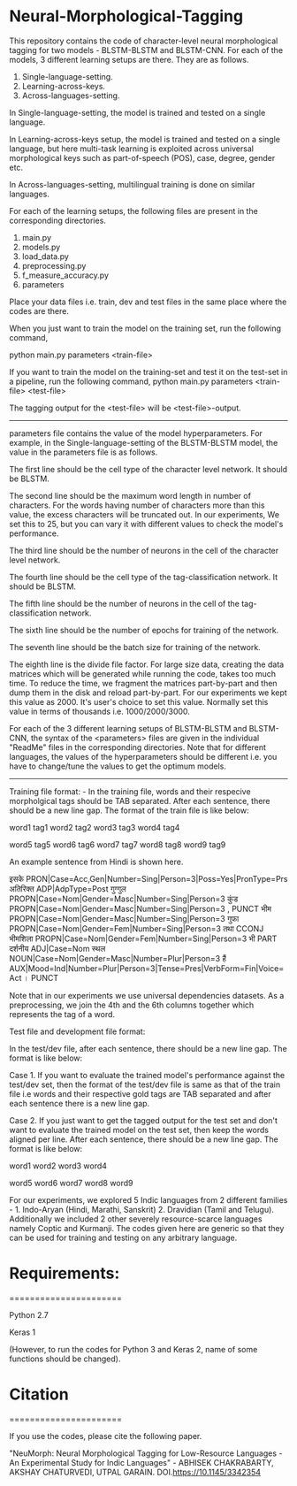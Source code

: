 # Neural-Morphological-Tagging

This repository contains the code of character-level neural morphological tagging for two models - BLSTM-BLSTM and BLSTM-CNN. For each of the models, 3 different learning setups are there. They are as follows.

1. Single-language-setting.
2. Learning-across-keys.
3. Across-languages-setting.

In Single-language-setting, the model is trained and tested on a single language.

In Learning-across-keys setup, the model is trained and tested on a single language, but here multi-task learning is exploited across universal morphological keys such as part-of-speech (POS), case, degree, gender etc.

In Across-languages-setting, multilingual training is done on similar languages.

For each of the learning setups, the following files are present in the corresponding directories.

1. main.py
2. models.py
3. load_data.py
4. preprocessing.py
5. f_measure_accuracy.py
6. parameters

Place your data files i.e. train, dev and test files in the same place where the codes are there.

When you just want to train the model on the training set, run the following command,

python main.py parameters &lt;train-file&gt;

If you want to train the model on the training-set and test it on the test-set in a pipeline, run the following command,
python main.py parameters &lt;train-file&gt; &lt;test-file&gt;

The tagging output for the &lt;test-file&gt; will be &lt;test-file&gt;-output.

*********************************************************************************************

parameters file contains the value of the model hyperparameters. For example, in the Single-language-setting of the BLSTM-BLSTM model, the value in the parameters file is as follows.
  
The first line should be the cell type of the character level network. It should be BLSTM.

The second line should be the maximum word length in number of characters. For the words having number of characters more than this value, the excess characters will be truncated out. In our experiments, We set this to 25, but you can vary it with different values to check the model's performance.

The third line should be the number of neurons in the cell of the character level network.

The fourth line should be the cell type of the tag-classification network. It should be BLSTM.

The fifth line should be the number of neurons in the cell of the tag-classification network.

The sixth line should be the number of epochs for training of the network.

The seventh line should be the batch size for training of the network.

The eighth line is the divide file factor. For large size data, creating the data matrices which will be generated while running the code, takes too much time. To reduce the time, we fragment the matrices part-by-part and then dump them in the disk and reload part-by-part. For our experiments we kept this value as 2000. It's user's choice to set this value. Normally set this value in terms of thousands i.e. 1000/2000/3000.

For each of the 3 different learning setups of BLSTM-BLSTM and BLSTM-CNN, the syntax of the &lt;parameters&gt; files are given in the individual "ReadMe" files in the corresponding directories. Note that for different languages, the values of the hyperparameters should be different i.e. you have to change/tune the values to get the optimum models.

*********************************************************************************************

Training file format: - In the training file, words and their respecive morpholgical tags should be TAB separated. 
After each sentence, there should be a new line gap. 
The format of the train file is like below:

word1	tag1
word2	tag2
word3	tag3
word4	tag4

word5	tag5
word6	tag6
word7	tag7
word8	tag8
word9	tag9

An example sentence from Hindi is shown here.

इसके	PRON|Case=Acc,Gen|Number=Sing|Person=3|Poss=Yes|PronType=Prs
अतिरिक्त	ADP|AdpType=Post
गुग्गुल	PROPN|Case=Nom|Gender=Masc|Number=Sing|Person=3
कुंड	PROPN|Case=Nom|Gender=Masc|Number=Sing|Person=3
,	PUNCT
भीम	PROPN|Case=Nom|Gender=Masc|Number=Sing|Person=3
गुफा	PROPN|Case=Nom|Gender=Fem|Number=Sing|Person=3
तथा	CCONJ
भीमशिला	PROPN|Case=Nom|Gender=Fem|Number=Sing|Person=3
भी	PART
दर्शनीय	ADJ|Case=Nom
स्थल	NOUN|Case=Nom|Gender=Masc|Number=Plur|Person=3
हैं	AUX|Mood=Ind|Number=Plur|Person=3|Tense=Pres|VerbForm=Fin|Voice=Act
।	PUNCT

Note that in our experiments we use universal dependencies datasets. As a preprocessing, we join the 4th and the 6th columns together which represents the tag of a word.

Test file and development file format: 


In the test/dev file, after each sentence, there should be a new line gap. The format is like below:

Case 1. If you want to evaluate the trained model's performance against the test/dev set, then the format of the test/dev file is same as that of the train file i.e words and their respective gold tags are TAB separated and after each sentence there is a new line gap.

Case 2. If you just want to get the tagged output for the test set and don't want to evaluate the trained model on the test set, then keep the words aligned per line. After each sentence, there should be a new line gap. The format is like below:

word1
word2
word3
word4

word5
word6
word7
word8
word9

For our experiments, we explored 5 Indic languages from 2 different families - 1. Indo-Aryan (Hindi, Marathi, Sanskrit) 2. Dravidian (Tamil and Telugu). Additionally we included 2 other severely resource-scarce languages namely Coptic and Kurmanji. The codes given here are generic so that they can be used for training and testing on any arbitrary language.

# Requirements:
======================

Python 2.7

Keras 1

(However, to run the codes for Python 3 and Keras 2, name of some functions should be changed).




# Citation
======================

If you use the codes, please cite the following paper.

"NeuMorph: Neural Morphological Tagging for Low-Resource Languages - An Experimental Study for Indic Languages" - ABHISEK CHAKRABARTY, AKSHAY CHATURVEDI, UTPAL GARAIN. DOI.https://10.1145/3342354
